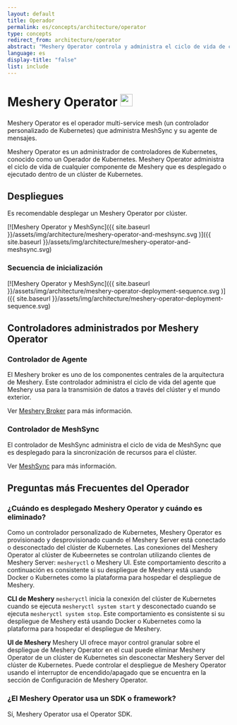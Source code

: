 ```yaml
---
layout: default
title: Operador
permalink: es/concepts/architecture/operator
type: concepts
redirect_from: architecture/operator
abstract: "Meshery Operator controla y administra el ciclo de vida de componentes desplegados dentro de un clúster de Kubernetes"
language: es
display-title: "false"
list: include
---
```


# Meshery Operator <img style="width:1em; inline; margin-bottom:10px;" src="{{ site.baseurl }}/assets/img/architecture/B203EFA85E89491B.png"/>

Meshery Operator es el operador multi-service mesh (un controlador personalizado de Kubernetes) que administra MeshSync y su agente de mensajes.

Meshery Operator es un administrador de controladores de Kubernetes, conocido como un Operador de Kubernetes. Meshery Operator administra el ciclo de vida de cualquier componente de Meshery que es desplegado o ejecutado dentro de un clúster de Kubernetes.

## Despliegues

Es recomendable desplegar un Meshery Operator por clúster.

[![Meshery Operator y MeshSync]({{ site.baseurl }}/assets/img/architecture/meshery-operator-and-meshsync.svg
)]({{ site.baseurl }}/assets/img/architecture/meshery-operator-and-meshsync.svg)

### Secuencia de inicialización

[![Meshery Operator y MeshSync]({{ site.baseurl }}/assets/img/architecture/meshery-operator-deployment-sequence.svg
)]({{ site.baseurl }}/assets/img/architecture/meshery-operator-deployment-sequence.svg)

## Controladores administrados por Meshery Operator

### Controlador de Agente

El Meshery broker es uno de los componentes centrales de la arquitectura de Meshery. Este controlador administra el ciclo de vida del agente que Meshery usa para la transmisión de datos a través del clúster y el mundo exterior.

Ver [Meshery Broker]({{site.baseurl}}/architecture/broker) para más información.

### Controlador de MeshSync

El controlador de MeshSync administra el ciclo de vida de MeshSync que es desplegado para la sincronización de recursos para el clúster.

Ver [MeshSync]({{site.baseurl}}/architecture/meshsync) para más información.

## Preguntas más Frecuentes del Operador

### ¿Cuándo es desplegado Meshery Operator y cuándo es eliminado?  
Como un controlador personalizado de Kubernetes, Meshery Operator es provisionado y desprovisionado cuando el Meshery Server está conectado o desconectado del clúster de Kubernetes. Las conexiones del Meshery Operator al clúster de Kubeernetes se controlan utilizando clientes de Meshery Server: `mesheryctl` o Meshery UI. Este comportamiento descrito a continuación es consistente si su despliegue de Meshery está usando Docker o Kubernetes como la plataforma para hospedar el despliegue de Meshery.

**CLI de Meshery**
`mesheryctl` inicia la conexión del clúster de Kubernetes cuando se ejecuta `mesheryctl system start` y desconectado cuando se ejecuta `mesheryctl system stop`. Este comportamiento es consistente si su despliegue de Meshery está usando Docker o Kubernetes como la plataforma para hospedar el despliegue de Meshery.

**UI de Meshery**
Meshery UI ofrece mayor control granular sobre el despliegue de Meshery Operator en el cual puede eliminar Meshery Operator de un clúster de Kubernetes sin desconectar Meshery Server del clúster de Kubernetes. Puede controlar el despliegue de Meshery Operator usando el interruptor de encendido/apagado que se encuentra en la sección de Configuración de Meshery Operator.

### ¿El Meshery Operator usa un SDK o framework?
Sí, Meshery Operator usa el Operator SDK.
